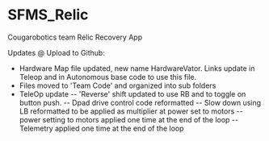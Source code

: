 # SFMS_Relic
Cougarobotics team Relic Recovery App

Updates @ Upload to Github:

- Hardware Map file updated, new name HardwareVator. Links update in Teleop and in Autonomous base code to use this file.
- Files moved to 'Team Code' and organized into sub folders
- TeleOp update
-- 'Reverse' shift updated to use RB and to toggle on button push.
-- Dpad drive control code reformatted
-- Slow down using LB reformatted to be applied as multiplier at power set to motors
-- power setting to motors applied one time at the end of the loop
-- Telemetry applied one  time at the end of the loop
